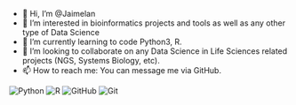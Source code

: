 - 👋 Hi, I’m @Jaimelan
- 👀 I’m interested in bioinformatics projects and tools as well as any other type of Data Science
- 🌱 I’m currently learning to code Python3, R.
- 💞️ I’m looking to collaborate on any Data Science in Life Sciences related projects (NGS, Systems Biology, etc).
- 📫 How to reach me: You can message me via GitHub.

![Python](https://img.shields.io/badge/python-3670A0?style=for-the-badge&logo=python&logoColor=ffdd54)
![R](https://img.shields.io/badge/r-%23276DC3.svg?style=for-the-badge&logo=r&logoColor=white)
![GitHub](https://img.shields.io/badge/github-%23121011.svg?style=for-the-badge&logo=github&logoColor=white)
![Git](https://img.shields.io/badge/git-%23F05033.svg?style=for-the-badge&logo=git&logoColor=white)

<!---
Jaimelan/Jaimelan is a ✨ special ✨ repository because its `README.md` (this file) appears on your GitHub profile.
You can click the Preview link to take a look at your changes.
--->
